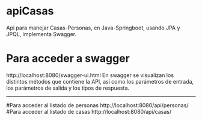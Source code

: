 # apiCasas
Api para manejar Casas-Personas, en Java-Springboot, usando JPA y  JPQL, implementa Swagger.
# Para acceder a swagger
http://localhost:8080/swagger-ui.html
En swagger se visualizan los distintos métodos que contiene la API, así como los parámetros de entrada, los parámetros de salida y los tipos de respuesta.
<hr>
#Para acceder al listado de personas
http://localhost:8080/api/personas/
#Para acceder al listado de casas
http://localhost:8080/api/casas/
